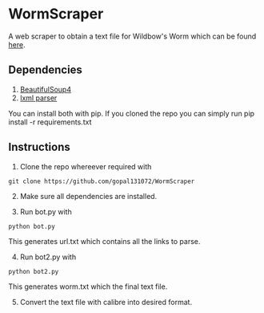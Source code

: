 # WormScraper
A web scraper to obtain a text file for Wildbow's Worm which can be found [here](https://parahumans.wordpress.com/).

## Dependencies
1. [BeautifulSoup4](https://www.crummy.com/software/BeautifulSoup/bs4/doc/)
2. [lxml parser](http://lxml.de/)

You can install both with pip.
If you cloned the repo you can simply run pip install -r requirements.txt

## Instructions

1. Clone the repo whereever required with
```
git clone https://github.com/gopal131072/WormScraper
```
2. Make sure all dependencies are installed.

3. Run bot.py with
```
python bot.py
```
This generates url.txt which contains all the links to parse.

4. Run bot2.py with
```
python bot2.py
```
This generates worm.txt which the final text file.

5. Convert the text file with calibre into desired format. 

